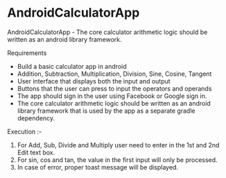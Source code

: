 # AndroidCalculatorApp
AndroidCalculatorApp - The core calculator arithmetic logic should be written as an android library framework.


Requirements
* Build a basic calculator app in android
* Addition, Subtraction, Multiplication, Division, Sine, Cosine, Tangent
* User interface that displays both the input and output
* Buttons that the user can press to input the operators and operands
* The app should sign in the user using Facebook or Google sign in.
* The core calculator arithmetic logic should be written as an android library framework
that is used by the app as a separate gradle dependency.

Execution :-
1) For Add, Sub, Divide and Multiply user need to enter in the 1st and 2nd Edit text box.
2) For sin, cos and tan, the value in the first input will only be processed.
3) In case of error, proper toast message will be displayed.